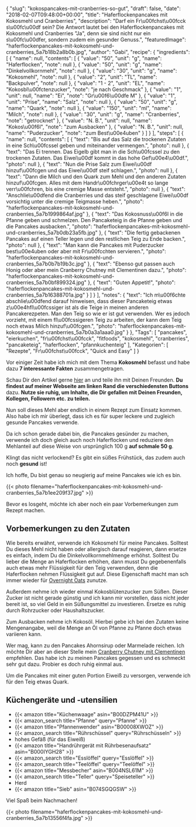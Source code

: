 {
    "slug": "kokospancakes-mit-cranberries-so-gut",
    "draft": false,
    "date": "2018-02-07T09:48:00+00:00",
    "title": "Haferflockenpancakes mit Kokosmehl und Cranberries",
    "description": "Darf ein Fr\u00fchst\u00fcck s\u00fc\u00df sein? Die Antwort lautet bei den Haferflockenpancakes mit Kokosmehl und Cranberries \"Ja\", denn sie sind nicht nur ein s\u00fc\u00dfer, sondern zudem ein gesunder Genuss.",
    "featuredImage": "haferflockenpancakes-mit-kokosmehl-und-cranberries_5a7b18b2a8b0b.jpg",
    "author": "Gabi",
    "recipe": {
        "ingredients": [
            {
                "name": null,
                "contents": [
                    {
                        "value": "50",
                        "unit": "g",
                        "name": "Haferflocken",
                        "note": null
                    },
                    {
                        "value": "50",
                        "unit": "g",
                        "name": "Dinkelvollkornmehl",
                        "note": null
                    },
                    {
                        "value": "30",
                        "unit": "g",
                        "name": "Kokosmehl",
                        "note": null
                    },
                    {
                        "value": "2",
                        "unit": "TL",
                        "name": "Backpulver",
                        "note": null
                    },
                    {
                        "value": "1 - 2",
                        "unit": "EL",
                        "name": "Kokosbl\u00fctenzucker",
                        "note": "je nach Geschmack"
                    },
                    {
                        "value": "1",
                        "unit": null,
                        "name": "Ei",
                        "note": "Gr\u00f6\u00dfe M"
                    },
                    {
                        "value": "1",
                        "unit": "Prise",
                        "name": "Salz",
                        "note": null
                    },
                    {
                        "value": "50",
                        "unit": "g",
                        "name": "Quark",
                        "note": null
                    },
                    {
                        "value": "150",
                        "unit": "ml",
                        "name": "Milch",
                        "note": null
                    },
                    {
                        "value": "30",
                        "unit": "g",
                        "name": "Cranberries",
                        "note": "getrocknet"
                    },
                    {
                        "value": "N. B.",
                        "unit": null,
                        "name": "Kokos\u00f6l",
                        "note": "zum Ausbacken"
                    },
                    {
                        "value": "N. B.",
                        "unit": null,
                        "name": "Puderzucker",
                        "note": "zum Best\u00e4uben"
                    }
                ]
            }
        ],
        "steps": [
            {
                "name": null,
                "contents": [
                    {
                        "text": "Bis auf das Salz die trockenen Zutaten in eine Sch\u00fcssel geben und miteinander vermengen.",
                        "photo": null
                    },
                    {
                        "text": "Das Ei trennen. Das Eigelb gibt man in die Sch\u00fcssel zu den trockenen Zutaten. Das Eiwei\u00df kommt in das hohe Gef\u00e4\u00df.",
                        "photo": null
                    },
                    {
                        "text": "Nun die Prise Salz zum Eiwei\u00df hinzuf\u00fcgen und das Eiwei\u00df steif schlagen.",
                        "photo": null
                    },
                    {
                        "text": "Dann die Milch und den Quark zum Mehl und den anderen Zutaten hinzuf\u00fcgen. Alles mit dem Handr\u00fchrger\u00e4t so lange verr\u00fchren, bis eine cremige Masse entsteht.",
                        "photo": null
                    },
                    {
                        "text": "Anschlie\u00dfend die Cranberries und das steif geschlagene Eiwei\u00df vorsichtig unter die cremige Teigmasse heben.",
                        "photo": "haferflockenpancakes-mit-kokosmehl-und-cranberries_5a7b1999864af.jpg"
                    },
                    {
                        "text": "Das Kokosnuss\u00f6l in die Pfanne geben und schmelzen. Den Pancaketeig in die  Pfanne geben und die Pancakes ausbacken.",
                        "photo": "haferflockenpancakes-mit-kokosmehl-und-cranberries_5a7b0db23a5fb.jpg"
                    },
                    {
                        "text": "Die fertig gebackenen Pancakes auf einen Teller legen und den restlichen Teig zu Ende backen.",
                        "photo": null
                    },
                    {
                        "text": "Man kann die Pancakes mit Puderzucker best\u00e4uben oder aber mit Fr\u00fcchten servieren.",
                        "photo": "haferflockenpancakes-mit-kokosmehl-und-cranberries_5a7b0b7b19b3c.jpg"
                    },
                    {
                        "text": "Ebenso gut passen auch Honig oder aber mein Cranberry Chutney mit Clementinen dazu.",
                        "photo": "haferflockenpancakes-mit-kokosmehl-und-cranberries_5a7b0bf899324.jpg"
                    },
                    {
                        "text": "Guten Appetit!",
                        "photo": "haferflockenpancakes-mit-kokosmehl-und-cranberries_5a7b16388701a.jpg"
                    }
                ]
            }
        ],
        "notes": {
            "text": "Ich m\u00f6chte abschlie\u00dfend darauf hinweisen, dass dieser Pancaketeig etwas z\u00e4hfl\u00fcssiger ist als die Teige in meinen anderen Pancakerezpeten. Man den Teig so wie er ist gut verwenden. Wer es jedoch vorzieht, mit einem fl\u00fcssigeren Teig zu arbeiten, der kann dem Teig noch etwas Milch hinzuf\u00fcgen.",
            "photo": "haferflockenpancakes-mit-kokosmehl-und-cranberries_5a7b0a3a1aaa0.jpg"
        }
    },
    "Tags": [
        "pancakes",
        "eierkuchen",
        "fr\u00fchst\u00fcck",
        "fitfoods",
        "kokosmehl",
        "cranberries",
        "pancaketeig",
        "haferflocken",
        "pfannkuchenteig"
    ],
    "Kategorien": [
        "Rezepte",
        "Fr\u00fchst\u00fcck",
        "Quick and  Easy"
    ]
}

Vor einiger Zeit habe ich mich mit dem Thema **Kokosmehl** befasst und habe dazu **7 interessante Fakten** zusammengetragen.

Schau Dir den Artikel gerne [hier](https://kochfokus.de/artikel/ist-kokosmehl-wirklich-gesund/ "hier") an und teile ihn mit Deinen Freunden. **Du findest auf meiner Webseite am linken Rand die verschiedensten Buttons** dazu. **Nutze sie ruhig, um Inhalte, die Dir gefallen mit Deinen Freunden, Kollegen, Followern etc. zu teilen.**

Nun soll dieses Mehl aber endlich in einem Rezept zum Einsatz kommen. Also habe ich mir überlegt, dass ich es für super leckere und zugleich gesunde Pancakes verwende.

Da ich schon gerade dabei bin, die Pancakes gesünder zu machen, verwende ich doch gleich auch noch Haferflocken und reduziere den Mehlanteil auf diese Weise von ursprünglich 100 g **auf schmale 50 g**.

Klingt das nicht verlockend? Es gibt ein süßes  Frühstück, das zudem auch noch **gesund** ist!

Ich hoffe, Du bist genau so neugierig auf meine Pancakes wie ich es bin.


{{< photo filename="haferflockenpancakes-mit-kokosmehl-und-cranberries_5a7b1ee209f37.jpg" >}}

Bevor es losgeht, möchte ich aber noch ein paar Vorbemerkungen zum Rezept machen.

## Vorbemerkungen zu den Zutaten

Wie bereits erwähnt, verwende ich Kokosmehl für meine Pancakes. Solltest Du dieses Mehl nicht haben oder allergisch darauf reagieren, dann ersetze es einfach, indem Du die Dinkelvollkornmehlmenge erhöhst. Solltest Du lieber die Menge an Haferflocken erhöhen, dann musst Du gegebenenfalls auch etwas mehr Flüssigkeit für den Teig verwenden, denn die Haferflocken nehmen Flüssigkeit gut auf. Diese Eigenschaft macht man sch immer wieder für [Overnight Oats](https://kochfokus.de/search/?q=overnight+oats "Overnight Oats") zunutze.

Außerdem nehme ich wieder einmal Kokosblütenzucker zum Süßen. Dieser Zucker ist nicht gerade günstig und ich kann mir vorstellen, dass nicht jeder bereit ist, so viel Geld in ein Süßungsmittel zu investieren. Ersetze es ruhig durch Rohrzucker oder Haushaltszucker.

Zum Ausbacken nehme ich Kokosöl. Hierbei gebe ich bei den Zutaten keine Mengenangabe, weil die Menge an Öl von Pfanne zu Pfanne doch etwas variieren kann.

Wer mag, kann zu den Pancakes Ahornsirup oder Marmelade reichen. Ich möchte Dir aber an dieser Stelle mein [Cranberry Chutney mit Clementinen ](https://kochfokus.de/artikel/cranberry-chutney-mit-clementinen-so-vortrefflich// "Chutney mit Clementinen ") empfehlen. Das habe ich zu meinen Pancakes gegessen und es schmeckt sehr gut dazu. Probier es doch ruhig einmal aus.

Um die Pancakes mit einer guten Portion Eiweiß zu versorgen, verwende ich für den Teig etwas Quark.

## Küchengeräte und -utensilien

- {{< amazon title="Küchenwaage" asin="B00DZPM41U" >}}
- {{< amazon_search title="Pfanne" query="Pfanne" >}}
- {{< amazon title="Pfannenwender" asin="B00008XWOZ" >}}
- {{< amazon_search title="Rührschüssel" query="Rührschüsseln" >}}
- hohes Gefäß (für das Eiweiß)
- {{< amazon title="Handrührgerät mit Rührbesenaufsatz" asin="B000IYGH28" >}}
- {{< amazon_search title="Esslöffel" query="Esslöffel" >}}
- {{< amazon_search title="Teelöffel" query="Teelöffel" >}}
- {{< amazon title="Messbecher" asin="B004NSL61M" >}}
- {{< amazon_search title="Teller" query="Speiseteller" >}}
- Herd
- {{< amazon title="Sieb" asin="B074SGQGSW" >}}

Viel Spaß beim Nachmachen!

{{< photo filename="haferflockenpancakes-mit-kokosmehl-und-cranberries_5a7b13556f4fa.jpg" >}}